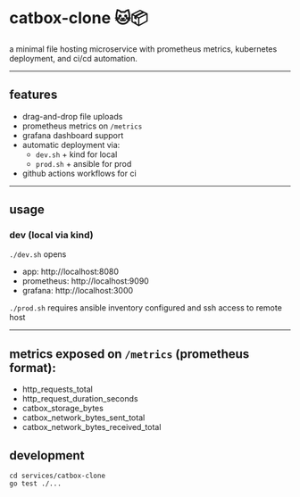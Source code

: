 # catbox-clone 🐱📦

a minimal file hosting microservice with prometheus metrics, kubernetes deployment, and ci/cd automation.

---

## features

- drag-and-drop file uploads
- prometheus metrics on `/metrics`
- grafana dashboard support
- automatic deployment via:
  - `dev.sh` + kind for local
  - `prod.sh` + ansible for prod
- github actions workflows for ci

---

## usage

### dev (local via kind)

`
./dev.sh
`
opens

- app: http://localhost:8080
- prometheus: http://localhost:9090
- grafana: http://localhost:3000

`
./prod.sh
`
requires ansible inventory configured and ssh access to remote host

---

## metrics exposed on `/metrics` (prometheus format):
- http_requests_total
- http_request_duration_seconds
- catbox_storage_bytes
- catbox_network_bytes_sent_total
- catbox_network_bytes_received_total

## development
```
cd services/catbox-clone
go test ./...
```

